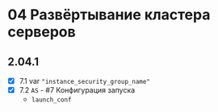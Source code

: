 # 04 Развёртывание кластера серверов

## 2.04.1

- [x] 7.1 var `"instance_security_group_name"` 
- [x] 7.2 `AS` - #7 Конфигурация запуска
  - `launch_conf`